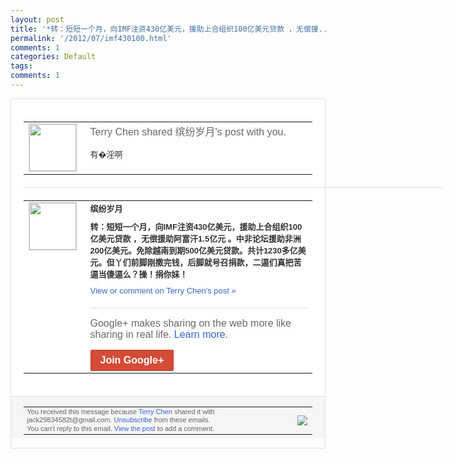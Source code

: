 ```yaml
---
layout: post
title: '*转：短短一个月，向IMF注资430亿美元，援助上合组织100亿美元贷款 ，无偿援...'
permalink: '/2012/07/imf430100.html'
comments: 1
categories: Default
tags: 
comments: 1
---
```

<div style="border:solid 1px #dfdfdf;color:#686868;font:13px Arial"><div style="background-color:#fff;padding:20px;"><table cellpadding="0" cellspacing="0"><tr><td style="padding-right:15px;vertical-align:top"><a href="https://plus.google.com/_/notifications/emlink?emrecipient=110200756825219614165&amp;emid=CNC_he3vsbECFQkC3AodAHoAAA&amp;path=%2F108643996575278738906&amp;dt=1343117838088&amp;uob=8"><img height="75" src="https://lh3.googleusercontent.com/-KKRGTyJ5Bl0/AAAAAAAAAAI/AAAAAAAAEEY/jllxqER5dCk/s75-c-k-a/photo.jpg" style="border:solid 1px #cccccc;" width="75"/></a></td><td style="width:578px;color:#333;font:13px Arial;vertical-align:top;"><div style="color:#686868;font:16px Arial;;padding-bottom:15px">Terry Chen shared 缤纷岁月's post with you.</div><div style="padding-bottom:10px">有�淫啊</div></td></tr></table><div style="margin:20px 0;border-bottom:solid 1px #dfdfdf;width:670px;"></div><table cellpadding="0" cellspacing="0"><tr><td style="padding-right:15px;vertical-align:top"><a href="https://plus.google.com/_/notifications/emlink?emrecipient=110200756825219614165&amp;emid=CNC_he3vsbECFQkC3AodAHoAAA&amp;path=%2F115999208343224352426&amp;dt=1343117838088&amp;uob=8"><img height="75" src="https://lh6.googleusercontent.com/-fA81tmkbB18/AAAAAAAAAAI/AAAAAAAAAEY/IxpAAjWjfEE/s75-c-k-a/photo.jpg" style="border:solid 1px #cccccc;" width="75"/></a></td><td style="width:578px;color:#333;font:13px Arial;vertical-align:top;"><div style="font-weight:bold;padding-bottom:10px">缤纷岁月</div><div style="padding-bottom:10px"><b>转：短短一个月，向IMF注资430亿美元<wbr/>，援助上合组织100亿美元贷款 ，无偿援助阿富汗1.5亿元 。中非论坛援助非洲200亿美元。免除越南<wbr/>到期500亿美元贷款。共计1230多亿美<wbr/>元。但丫们前脚刚撒完钱，后脚就号召捐款，<wbr/>二逼们真把苦逼当傻逼么？操！捐你妹！</b></div><a href="https://plus.google.com/_/notifications/emlink?emrecipient=110200756825219614165&amp;emid=CNC_he3vsbECFQkC3AodAHoAAA&amp;path=%2F108643996575278738906%2Fposts%2FYj9ywndgrMC%3Fgpinv%3DAMIXal-wwLeUfAXJ7QcGGGor0bo0NGnSWuq7Gl6GtjkvRkUuNmCZNzSgfFSEhecl5lZUSnagvBRyGu4s5mPUIa6Z0RyjMLsLA3-f0cf6KjcGyUMvlu3B0PE&amp;dt=1343117838088&amp;uob=8" style="color:#3366CC;text-decoration:none;">View or comment on Terry Chen's post »</a><div style="margin-top:20px;border-top:solid 1px #dfdfdf"><div style="padding:15px 0;color:#686868;font:16px Arial;">Google+ makes sharing on the web more like sharing in real life. <a href="http://www.google.com/+/learnmore/" style="color:#3366CC;text-decoration:none;">Learn more</a>.</div><a href="https://plus.google.com/_/notifications/emlink?emrecipient=110200756825219614165&amp;emid=CNC_he3vsbECFQkC3AodAHoAAA&amp;path=%2F%3Fgpinv%3DAMIXal-wwLeUfAXJ7QcGGGor0bo0NGnSWuq7Gl6GtjkvRkUuNmCZNzSgfFSEhecl5lZUSnagvBRyGu4s5mPUIa6Z0RyjMLsLA3-f0cf6KjcGyUMvlu3B0PE&amp;dt=1343117838088&amp;uob=8" style="display:inline-block;padding:7px 15px;background-color:#d44b38; color:#fff;font-size:16px; font-weight:bold;border-radius:2px;-webkit-border-radius:2px; -moz-border-radius:2px;border:solid 1px #c43b28; white-space:nowrap;text-decoration:none">Join Google+</a></div></td></tr></table></div><div style="border-top:solid 1px #dfdfdf;padding:0 20px; background-color:#f5f5f5"><table cellpadding="0" cellspacing="0" style="height:50px"><tbody><tr><td style="vertical-align:middle;width:100%; color:#636363;font:11px Arial; line-height:120%">You received this message because <a href="https://plus.google.com/_/notifications/emlink?emrecipient=110200756825219614165&amp;emid=CNC_he3vsbECFQkC3AodAHoAAA&amp;path=%2F108643996575278738906%3Fgpinv%3DAMIXal-wwLeUfAXJ7QcGGGor0bo0NGnSWuq7Gl6GtjkvRkUuNmCZNzSgfFSEhecl5lZUSnagvBRyGu4s5mPUIa6Z0RyjMLsLA3-f0cf6KjcGyUMvlu3B0PE&amp;dt=1343117838088&amp;uob=8" style="color:#3366CC;text-decoration:none;">Terry Chen</a> shared it with jack29834582t@gmail.com. <a href="https://plus.google.com/_/notifications/emlink?emrecipient=110200756825219614165&amp;emid=CNC_he3vsbECFQkC3AodAHoAAA&amp;path=%2F_%2Fnonplus%2Femailsettings%3Fgpinv%3DAMIXal-wwLeUfAXJ7QcGGGor0bo0NGnSWuq7Gl6GtjkvRkUuNmCZNzSgfFSEhecl5lZUSnagvBRyGu4s5mPUIa6Z0RyjMLsLA3-f0cf6KjcGyUMvlu3B0PE%26est%3DADH5u8Ubqy630vGpKmKf6BTXGMEGtRGWyBDETMPQ46Gx9IxFGPZaaPNI_M9cImRuEW4dI5iK2FZhgrZNu93xTTAo7byZHl11ihgjzVOfIA_6bBUUErVLy2Bos0pTqtDLBDEw17iSV_U15ZKGLEh4p44mNMaRdnN1jg&amp;dt=1343117838088&amp;uob=8" style="color:#3366CC;text-decoration:none;">Unsubscribe</a> from these emails.<br/>You can't reply to this email. <a href="https://plus.google.com/_/notifications/emlink?emrecipient=110200756825219614165&amp;emid=CNC_he3vsbECFQkC3AodAHoAAA&amp;path=%2F108643996575278738906%2Fposts%2FYj9ywndgrMC%3Fgpinv%3DAMIXal-wwLeUfAXJ7QcGGGor0bo0NGnSWuq7Gl6GtjkvRkUuNmCZNzSgfFSEhecl5lZUSnagvBRyGu4s5mPUIa6Z0RyjMLsLA3-f0cf6KjcGyUMvlu3B0PE&amp;dt=1343117838088&amp;uob=8" style="color:#3366CC;text-decoration:none;">View the post</a> to add a comment.<br/></td><td><img src="https://ssl.gstatic.com/s2/oz/images/notifications/logo/google-plus-6617a72bb36cc548861652780c9e6ff1.png"/></td></tr></tbody></table></div></div>
